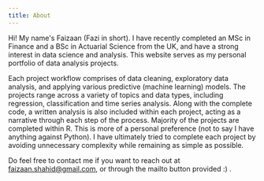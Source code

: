 ```yaml
---
title: About
---
```


Hi! My name's Faizaan (Fazi in short). I have recently completed an MSc in Finance and a BSc in Actuarial Science from the UK, and have a strong interest in data science and analysis. This website serves as my personal portfolio of data analysis projects. 

Each project workflow comprises of data cleaning, exploratory data analysis, and applying various predictive (machine learning) models. The projects range across a variety of topics and data types, including regression, classification and time series analysis. Along with the complete code, a written analysis is also included within each project, acting as a narrative through each step of the process. Majority of the projects are completed within R. This is more of a personal preference (not to say I have anything against Python). I have ultimately tried to complete each project by avoiding unnecessary complexity while remaining as simple as possible.

Do feel free to contact me if you want to reach out at faizaan.shahid@gmail.com, or through the mailto button provided :) .
